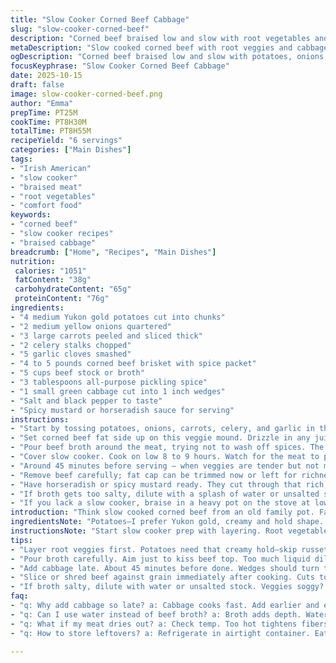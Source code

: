 ```yaml
---
title: "Slow Cooker Corned Beef Cabbage"
slug: "slow-cooker-corned-beef"
description: "Corned beef braised low and slow with root vegetables and cabbage. Uses a 6-quart slow cooker to meld flavors. Spices from the corned beef packet plus extra pickling spice for kick. Beef broth barely covers meat making broth rich but not watery. Cook times tweaked for texture. Cabbage added late, steaming tender but still firm. Shredded or sliced beef served with horseradish or spicy mustard. Potatoes, onions, carrots, garlic, celery build a savory base layer. Practical ingredient swaps and sensory cues emphasized for foolproof results. Avoids overcooking, preserves moisture, and highlights layered seasoning."
metaDescription: "Slow cooked corned beef with root veggies and cabbage in a 6-quart slow cooker. Layer flavors, watch cabbage translucency, and slice against grain for tender bites."
ogDescription: "Corned beef braised low and slow with potatoes, onions, cabbage. Watch broth bubbles, add cabbage late. Slice against grain. Horseradish or mustard sharp cut."
focusKeyphrase: "Slow Cooker Corned Beef Cabbage"
date: 2025-10-15
draft: false
image: slow-cooker-corned-beef.png
author: "Emma"
prepTime: PT25M
cookTime: PT8H30M
totalTime: PT8H55M
recipeYield: "6 servings"
categories: ["Main Dishes"]
tags:
- "Irish American"
- "slow cooker"
- "braised meat"
- "root vegetables"
- "comfort food"
keywords:
- "corned beef"
- "slow cooker recipes"
- "braised cabbage"
breadcrumb: ["Home", "Recipes", "Main Dishes"]
nutrition: 
 calories: "1051"
 fatContent: "38g"
 carbohydrateContent: "65g"
 proteinContent: "76g"
ingredients:
- "4 medium Yukon gold potatoes cut into chunks"
- "2 medium yellow onions quartered"
- "3 large carrots peeled and sliced thick"
- "2 celery stalks chopped"
- "5 garlic cloves smashed"
- "4 to 5 pounds corned beef brisket with spice packet"
- "5 cups beef stock or broth"
- "3 tablespoons all-purpose pickling spice"
- "1 small green cabbage cut into 1 inch wedges"
- "Salt and black pepper to taste"
- "Spicy mustard or horseradish sauce for serving"
instructions:
- "Start by tossing potatoes, onions, carrots, celery, and garlic in the base of your slow cooker. Layer them evenly; this creates a flavorful bed that keeps meat from sticking and traps moisture."
- "Set corned beef fat side up on this veggie mound. Drizzle in any juices from the packaging — don’t skip this; it amps flavor immediately. Sprinkle the included pickling spice packet across the top. Add two extra tablespoons of your homemade or store-bought pickling spice mix if you want deeper, bolder notes."
- "Pour beef broth around the meat, trying not to wash off spices. The liquid should just kiss the top of the beef. Use about 5 cups but eyeball the level. Don’t drown it; too much broth can dilute flavor and make broth watery."
- "Cover slow cooker. Cook on low 8 to 9 hours. Watch for the meat to pull back slightly from edges and for liquid to bubble lightly. You want a gentle simmer, not a rolling boil. If stewing vigorously, it’ll dry out the beef."
- "Around 45 minutes before serving — when veggies are tender but not mushy — wedge cabbage into 1 inch pieces. Nestle them carefully around beef in broth. Cover and keep cooking until cabbage softens but still holds shape, about 40 minutes. Leaves should turn translucent with just a little bite left."
- "Remove beef carefully; fat cap can be trimmed now or left for richness. Slice or shred meat against the grain to avoid toughness. Arrange beef, veggies, and cabbage on a platter. Ladle broth over everything or serve it alongside."
- "Have horseradish or spicy mustard ready. They cut through that rich, fatty flavor and give a nice bright kick. A splash of vinegar on the cabbage does wonders if it feels dull."
- "If broth gets too salty, dilute with a splash of water or unsalted stock. If veggies soak too long and get soggy, next time add them one hour later."
- "If you lack a slow cooker, braise in a heavy pot on the stove at low temperature, covered for 3 to 4 hours, checking liquid levels often."
introduction: "Think slow cooked corned beef from an old family pot. Fat rendering, broth bubbling lightly. Brassica scents swirling in air. Tried fast cooking once. Disaster. Dry meat, mushy cabbage. Learned to trust low and slow, layering vegetables underneath—to hold moisture and soak fat. Pickling spice—don’t hold back. Another thing: more pickling spice means punchier broth. Beef broth over water, always. Adds backbone. Watching the cabbage— watch for that visual translucency, slight resistance when poked. That tells you it's perfect, not falling apart. Trimming fat post-cook—personal. I like to leave some for richness, but excess turns greasy fast. Horseradish accents bring zip. Mustard? Classic, no debate. Keep broth balanced. Salt too high? Dilute. Veggies soggy? Adjust timing. Real kitchens demand flexibility. I’ve learned the hard way."
ingredientsNote: "Potatoes—I prefer Yukon gold, creamy and hold shape. Russets get mealy so avoid for this. Onions and celery build a savory backbone with carrots’ sweetness. If no celery, extra onion or leek works. Garlic cloves smashed, not minced, so flavor seeps slowly without burning. Corned beef brisket varies: 4 to 5 pounds works well in a 6-quart cooker. Too big, and cooking uneven. Beef broth beats water every time for depth. Use low sodium if you worry about salt. Pickling spice—if unavailable, mix coriander, mustard seed, peppercorns, bay leaf, and allspice. Adding two extra tablespoons may seem much; you want that aroma-rich punch. Green cabbage is classic but try savoy or napa for texture twists. If winter craving, add a touch of smoked paprika in broth for warmth. Horseradish sauce is mandatory; stash instant or fresh for that sharp finish."
instructionsNote: "Start slow cooker prep with layering. Root vegetables anchor meat and prevent sticking. Fat side up means fat bastes beef, keeping it moist. Adding package juices in? Don’t dump them. Those juices are flavor gold. Pour broth gently to keep spice sprinkle intact. Cooking low and slow matters: temperature too high dries meat. Bubbling should be subtle; vigorous boil ruins texture by toughening beef fibers. Check around hour 7 for doneness signs: edges pulling, juices clear. Add cabbage late—it cooks fast; adding earlier means soggy, lifeless leaves. Look for translucency and slight crunch to know it’s time to stop. Removing fat cap? Optional. For sandwiches, lean slices preferred; home dinners, a bit of fat adds richness. Slice beef against grain hard and fast to prevent stringiness. Serve immediately or broth turns cloudy and greasy if it cools too long. Horseradish or mustard on the side—mandatory cuts all that fat and salt. If broth tastes salty, dilute with unsalted stock or a splash of water. If no slow cooker available, low oven braise with tight lid, hot water bath is backyard secret. Watch liquid levels vigilantly there."
tips:
- "Layer root veggies first. Potatoes need that creamy hold—skip russets if you want firm chunks. Onions, celery, carrots all build flavor bases; smash garlic, don’t mince—slow flavor release without burning. Fat side of brisket faces up. Fat bastes meat over hours, keeps moisture locked. Juices in packaging? Pour them on top—flavor boost."
- "Pour broth carefully. Aim just to kiss beef top. Too much liquid dilutes broth, waters down flavor. Watch for gentle bubbles, not a rolling boil. Too hot dries brisket, muscle fibers tighten. Around hour 7 check edges, they pull back, juices clear. Visual clues tell a lot."
- "Add cabbage late. About 45 minutes before done. Wedges should turn translucent, leaves soft but with bite left. Overcook and leaves mushy, lose texture. Swap green cabbage for napa or savoy for different feel. Smoked paprika in broth adds warmth in cold months."
- "Slice or shred beef against grain immediately after cooking. Cuts toughness, makes texture easier to chew. Leaving fat cap depends on preference but trim some for less greasy plates. Serve broth ladled over or on side, don’t let cool too long or gets cloudy, greasy fast."
- "If broth salty, dilute with water or unsalted stock. Veggies soggy? Add them later next time, about one hour from done. No slow cooker? Use heavy pot, low stove heat, covered 3 to 4 hours. Keep an eye on liquid, add as needed to avoid burning or drying out meat."
faq:
- "q: Why add cabbage so late? a: Cabbage cooks fast. Add earlier and ends up mushy. Late add keeps some crunch, translucency signals done. Keeps shape better too."
- "q: Can I use water instead of beef broth? a: Broth adds depth. Water works but thinner flavor, less punch. Low sodium broth better if worried about salt. Homemade swap if no broth."
- "q: What if my meat dries out? a: Check temp. Too hot tightens fibers. Low and slow key. Fat side up bastes beef. Don’t over boil; gentle simmer needed. Add broth just to cover, skip extra water."
- "q: How to store leftovers? a: Refrigerate in airtight container. Eat within 3 to 4 days. Freeze broth and meat separately for best texture. Reheat gentle to avoid drying meat."

---
```

